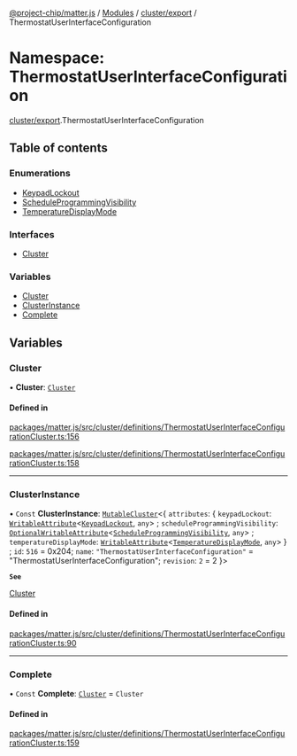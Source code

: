 [@project-chip/matter.js](../README.md) / [Modules](../modules.md) / [cluster/export](cluster_export.md) / ThermostatUserInterfaceConfiguration

# Namespace: ThermostatUserInterfaceConfiguration

[cluster/export](cluster_export.md).ThermostatUserInterfaceConfiguration

## Table of contents

### Enumerations

- [KeypadLockout](../enums/cluster_export.ThermostatUserInterfaceConfiguration.KeypadLockout.md)
- [ScheduleProgrammingVisibility](../enums/cluster_export.ThermostatUserInterfaceConfiguration.ScheduleProgrammingVisibility.md)
- [TemperatureDisplayMode](../enums/cluster_export.ThermostatUserInterfaceConfiguration.TemperatureDisplayMode.md)

### Interfaces

- [Cluster](../interfaces/cluster_export.ThermostatUserInterfaceConfiguration.Cluster.md)

### Variables

- [Cluster](cluster_export.ThermostatUserInterfaceConfiguration.md#cluster)
- [ClusterInstance](cluster_export.ThermostatUserInterfaceConfiguration.md#clusterinstance)
- [Complete](cluster_export.ThermostatUserInterfaceConfiguration.md#complete)

## Variables

### Cluster

• **Cluster**: [`Cluster`](../interfaces/cluster_export.ThermostatUserInterfaceConfiguration.Cluster.md)

#### Defined in

[packages/matter.js/src/cluster/definitions/ThermostatUserInterfaceConfigurationCluster.ts:156](https://github.com/project-chip/matter.js/blob/2d9f2165d2672864fda3496a6d0d5f93597f82c6/packages/matter.js/src/cluster/definitions/ThermostatUserInterfaceConfigurationCluster.ts#L156)

[packages/matter.js/src/cluster/definitions/ThermostatUserInterfaceConfigurationCluster.ts:158](https://github.com/project-chip/matter.js/blob/2d9f2165d2672864fda3496a6d0d5f93597f82c6/packages/matter.js/src/cluster/definitions/ThermostatUserInterfaceConfigurationCluster.ts#L158)

___

### ClusterInstance

• `Const` **ClusterInstance**: [`MutableCluster`](../interfaces/cluster_export.MutableCluster-1.md)\<\{ `attributes`: \{ `keypadLockout`: [`WritableAttribute`](../interfaces/cluster_export.WritableAttribute.md)\<[`KeypadLockout`](../enums/cluster_export.ThermostatUserInterfaceConfiguration.KeypadLockout.md), `any`\> ; `scheduleProgrammingVisibility`: [`OptionalWritableAttribute`](../interfaces/cluster_export.OptionalWritableAttribute.md)\<[`ScheduleProgrammingVisibility`](../enums/cluster_export.ThermostatUserInterfaceConfiguration.ScheduleProgrammingVisibility.md), `any`\> ; `temperatureDisplayMode`: [`WritableAttribute`](../interfaces/cluster_export.WritableAttribute.md)\<[`TemperatureDisplayMode`](../enums/cluster_export.ThermostatUserInterfaceConfiguration.TemperatureDisplayMode.md), `any`\>  } ; `id`: ``516`` = 0x204; `name`: ``"ThermostatUserInterfaceConfiguration"`` = "ThermostatUserInterfaceConfiguration"; `revision`: ``2`` = 2 }\>

**`See`**

[Cluster](cluster_export.ThermostatUserInterfaceConfiguration.md#cluster)

#### Defined in

[packages/matter.js/src/cluster/definitions/ThermostatUserInterfaceConfigurationCluster.ts:90](https://github.com/project-chip/matter.js/blob/2d9f2165d2672864fda3496a6d0d5f93597f82c6/packages/matter.js/src/cluster/definitions/ThermostatUserInterfaceConfigurationCluster.ts#L90)

___

### Complete

• `Const` **Complete**: [`Cluster`](../interfaces/cluster_export.ThermostatUserInterfaceConfiguration.Cluster.md) = `Cluster`

#### Defined in

[packages/matter.js/src/cluster/definitions/ThermostatUserInterfaceConfigurationCluster.ts:159](https://github.com/project-chip/matter.js/blob/2d9f2165d2672864fda3496a6d0d5f93597f82c6/packages/matter.js/src/cluster/definitions/ThermostatUserInterfaceConfigurationCluster.ts#L159)
